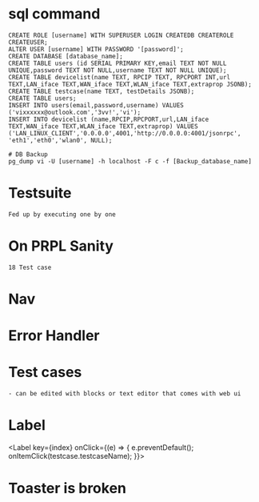 # sql command
    CREATE ROLE [username] WITH SUPERUSER LOGIN CREATEDB CREATEROLE CREATEUSER;
    ALTER USER [username] WITH PASSWORD '[password]';
    CREATE DATABASE [database_name];
    CREATE TABLE users (id SERIAL PRIMARY KEY,email TEXT NOT NULL UNIQUE,password TEXT NOT NULL,username TEXT NOT NULL UNIQUE);
    CREATE TABLE devicelist(name TEXT, RPCIP TEXT, RPCPORT INT,url TEXT,LAN_iface TEXT,WAN_iface TEXT,WLAN_iface TEXT,extraprop JSONB);
    CREATE TABLE testcase(name TEXT, testDetails JSONB);
    CREATE TABLE users;
    INSERT INTO users(email,password,username) VALUES ('vixxxxxx@outlook.com','3vv!','vi');
    INSERT INTO devicelist (name,RPCIP,RPCPORT,url,LAN_iface TEXT,WAN_iface TEXT,WLAN_iface TEXT,extraprop) VALUES ('LAN_LINUX_CLIENT','0.0.0.0',4001,'http://0.0.0.0:4001/jsonrpc', 'eth1','eth0','wlan0', NULL);

    # DB Backup
    pg_dump vi -U [username] -h localhost -F c -f [Backup_database_name]

# Testsuite
    Fed up by executing one by one

# On PRPL Sanity
    18 Test case

# Nav
<NavProjects projects={data.projects} />

# Error Handler

# Test cases 
    - can be edited with blocks or text editor that comes with web ui

# Label
<Label key={index} onClick={(e) => {
  e.preventDefault();
  onItemClick(testcase.testcaseName);
}}>


# Toaster is broken
